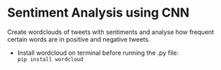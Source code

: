 # Sentiment Analysis using CNN
 Create wordclouds of tweets with sentiments and analyse how frequent certain words are in positive and negative tweets. 

 - Install wordcloud on terminal before running the .py file:
   <code> pip install wordcloud </code>
